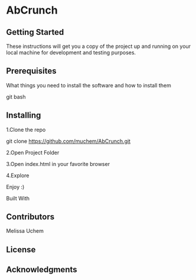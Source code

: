 # AbCrunch

## Getting Started
These instructions will get you a copy of the project up and running on your local machine for development and testing purposes.

## Prerequisites
What things you need to install the software and how to install them

git bash

## Installing
 1.Clone the repo
 
 git clone https://github.com/muchem/AbCrunch.git
 
 2.Open Project Folder
 
 3.Open index.html in your favorite browser
 
 4.Explore

Enjoy :)

Built With


## Contributors
Melissa Uchem

## License


## Acknowledgments
